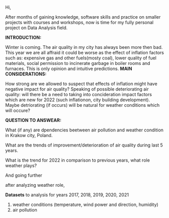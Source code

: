 Hi, </p>
After months of gaining knowledge, software skills and practice on smaller projects with courses and workshops,
now is time for my fully personal project on Data Analysis field. </p>

<b>INTRODUCTION:</b></p>
Winter is coming.
The air quality in my city has always been more then bad. This year we are all affraid it could be worse as the effect of inflation factors such as: expensive gas and other fuels(mosty coal), lower quality of fuel materials, social permission to incinerate garbage in boiler rooms and furnaces.
This is only opinion and intuitive predictions.
<b>MAIN CONSIDERATIONS:</b></p>
How strong are we allowed to suspect that effects of inflation might have negative impact for air quality? 
Speaking of possible deteriorating air quality: will there be a need to taking into concideration impact factors which are new for 2022 (such inflationon, city building development). Maybe detriorating (if occurs) will be natural for weather conditions which will occure?


<b>QUESTION TO ANSWEAR:</b> </p>
What (if any) are dpendencies beetween air pollution and weather condition in Krakow city, Poland. </p>
What are the trends of improvement/deterioration of air quality during last 5 years.</p>
What is the trend for 2022 in comparison to previous years, what role weather plays?</p>
And going further </p>
after analyzing weather role,


<b>Datasets</b> to analysis for years 2017, 2018, 2019, 2020, 2021
1. weather conditions (temperature, wind power and direction, humidity)
2. air pollution 


